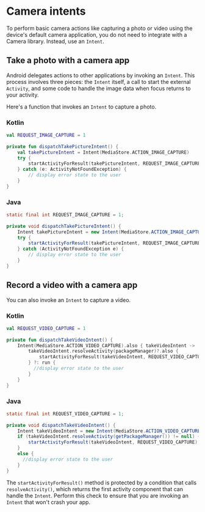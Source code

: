 # Camera intents

To perform basic camera actions like capturing a photo or video using the device's default camera application, you do not need to integrate with a Camera library. Instead, use an `Intent`.

Take a photo with a camera app
------------------------------

Android delegates actions to other applications by invoking an `Intent`. This process involves three pieces: the `Intent` itself, a call to start the external `Activity`, and some code to handle the image data when focus returns to your activity.

Here's a function that invokes an `Intent` to capture a photo.

### Kotlin

```kotlin
val REQUEST_IMAGE_CAPTURE = 1
 
private fun dispatchTakePictureIntent() {
    val takePictureIntent = Intent(MediaStore.ACTION_IMAGE_CAPTURE)
    try {
        startActivityForResult(takePictureIntent, REQUEST_IMAGE_CAPTURE)
    } catch (e: ActivityNotFoundException) {
        // display error state to the user
    }
}
```

### Java

```java
static final int REQUEST_IMAGE_CAPTURE = 1;
 
private void dispatchTakePictureIntent() {
    Intent takePictureIntent = new Intent(MediaStore.ACTION_IMAGE_CAPTURE);
    try {
        startActivityForResult(takePictureIntent, REQUEST_IMAGE_CAPTURE);
    } catch (ActivityNotFoundException e) {
        // display error state to the user
    }
}
```

Record a video with a camera app
--------------------------------

You can also invoke an `Intent` to capture a video.

### Kotlin

```kotlin
val REQUEST_VIDEO_CAPTURE = 1
 
private fun dispatchTakeVideoIntent() {
    Intent(MediaStore.ACTION_VIDEO_CAPTURE).also { takeVideoIntent ->
        takeVideoIntent.resolveActivity(packageManager)?.also {
            startActivityForResult(takeVideoIntent, REQUEST_VIDEO_CAPTURE)
        } ?: run {
          //display error state to the user
        }
    }
}
```

### Java

```java
static final int REQUEST_VIDEO_CAPTURE = 1;
 
private void dispatchTakeVideoIntent() {
    Intent takeVideoIntent = new Intent(MediaStore.ACTION_VIDEO_CAPTURE);
    if (takeVideoIntent.resolveActivity(getPackageManager()) != null) {
        startActivityForResult(takeVideoIntent, REQUEST_VIDEO_CAPTURE);
    }
    else {
      //display error state to the user
    }
}
```

The `startActivityForResult()` method is protected by a condition that calls `resolveActivity()`, which returns the first activity component that can handle the `Intent`. Perform this check to ensure that you are invoking an `Intent` that won't crash your app.
